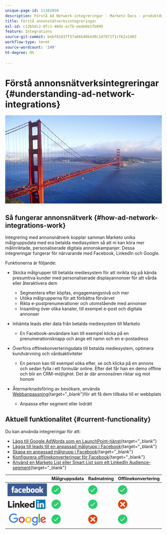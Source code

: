 ```yaml
---
unique-page-id: 11382858
description: Förstå Ad Network-integreringar - Marketo Docs - produktdokumentation
title: Förstå annonsnätverksintegreringar
exl-id: c13b5dc2-8fc1-40de-acfb-eede0e1fb099
feature: Integrations
source-git-commit: bebf61037f37a06b40b4d9c1df872f1cf62a1403
workflow-type: tm+mt
source-wordcount: '249'
ht-degree: 0%

---
```


# Förstå annonsnätverksintegreringar {#understanding-ad-network-integrations}

![](assets/hith-golden-gate-144833144-e.jpeg)

## Så fungerar annonsnätverk {#how-ad-network-integrations-work}

Integrering med annonsnätverk kopplar samman Marketo unika målgruppsdata med era betalda mediasystem så att ni kan köra mer målinriktade, personaliserade digitala annonskampanjer. Dessa integreringar fungerar för närvarande med Facebook, LinkedIn och Google.

Funktionerna är följande:

* Skicka målgrupper till betalda mediesystem för att inrikta sig på kända presumtiva kunder med personaliserade displayannonser för att vårda eller återaktivera dem

   * Segmentera efter köpfas, engagemangsnivå och mer
   * Utöka målgrupperna för att förbättra förvärvet
   * Rikta e-postprenumerationer och utomstående med annonser
   * Insamling över olika kanaler, till exempel e-post och digitala annonser

* Inhämta leads eller data från betalda mediesystem till Marketo

   * En Facebook-användare kan till exempel klicka på en prenumerationsknapp och ange ett namn och en e-postadress

* Överföra offlinekonverteringsdata till betalda mediesystem, optimera kundvärvning och vårdsaktiviteter

   * En person kan till exempel söka efter, se och klicka på en annons och sedan fylla i ett formulär online. Efter det får han en demo offline och blir en CRM-möjlighet. Det är där annonsören riktar sig mot honom

* Återmarknadsföring av besökare, använda [Webbanpassning](/help/marketo/product-docs/web-personalization/understanding-web-personalization/web-personalization-overview.md){target="_blank"}för att få dem tillbaka till er webbplats

   * Anpassa efter segment eller lodrätt

## Aktuell funktionalitet {#current-functionality}

Du kan använda integreringar för att:

* [Lägg till Google AdWords som en LaunchPoint-tjänst](/help/marketo/product-docs/administration/additional-integrations/add-google-adwords-as-a-launchpoint-service.md){target="_blank"}
* [Lägga till leads till en anpassad målgrupp i Facebook](/help/marketo/product-docs/demand-generation/facebook/add-leads-to-a-custom-audience-in-facebook.md){target="_blank"}
* [Skapa en anpassad målgrupp i Facebook](/help/marketo/product-docs/demand-generation/facebook/create-a-custom-audience-in-facebook.md){target="_blank"}
* [Konfigurera offlinekonverteringar för Facebook](/help/marketo/product-docs/demand-generation/facebook/set-up-facebook-offline-conversions.md){target="_blank"}
* [Använd en Marketo List eller Smart List som ett LinkedIn Audience-segment](/help/marketo/product-docs/demand-generation/social/social-functions/use-a-marketo-list-or-smart-list-as-a-linkedin-audience-segment.md){target="_blank"}

|   | Målgruppsdata | Radmatning | Offlinekonvertering |
|---|---|---|---|
| ![—](assets/facebook-logo-2-150.jpg) | ![—](assets/checkmark-flat-25.png) | ![—](assets/checkmark-flat-25.png) | ![—](assets/checkmark-flat-25-1.png) |
| ![—](assets/linkedin-logo-150.jpg) | ![—](assets/checkmark-flat-25.png) | ![—](assets/checkmark-flat-25.png) | ![—](assets/x-mark-3-256-25.png) |
| ![—](assets/google-logo-150.jpg) | ![—](assets/checkmark-flat-25.png) | ![—](assets/x-mark-3-256-25.png) | ![—](assets/checkmark-flat-25.png) |
